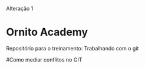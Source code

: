 Alteração 1
# Ornito Academy
Repositório para o treinamento: Trabalhando com o git

#Como mediar conflitos no GIT
